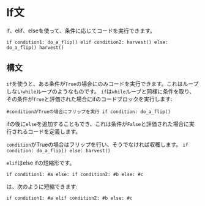 # If文
if、elif、elseを使って、条件に応じてコードを実行できます。

`if condition1:
	do_a_flip()
elif condition2:
	harvest()
else:
	do_a_flip()
	harvest()`

## 構文
`if`を使うと、ある条件が`True`の場合にのみコードを実行できます。これはループしない`while`ループのようなものです。
`if`は`while`ループと同様に条件を取り、その条件が`True`と評価された場合にifのコードブロックを実行します:

`#conditionがTrueの場合にフリップを実行
if condition:
	do_a_flip()`

ifの後に`else`を追加することもでき、これは条件が`False`と評価された場合に実行されるコードを定義します。

`condition`がTrueの場合はフリップを行い、そうでなければ収穫します。
`if condition:
	do_a_flip()
else:
	harvest()`

`elif`はelse ifの短縮形です。

`if condition1:
	#a
else:
	if condition2:
		#b
	else:
		#c`

は、次のように短縮できます:

`if condition1:
	#a
elif condition2:
	#b
else:
	#c`
